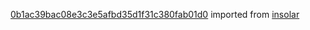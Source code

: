[0b1ac39bac08e3c3e5afbd35d1f31c380fab01d0](https://github.com/insolar/insolar/commit/0b1ac39bac08e3c3e5afbd35d1f31c380fab01d0) imported from [insolar](https://github.com/insolar/insolar)
